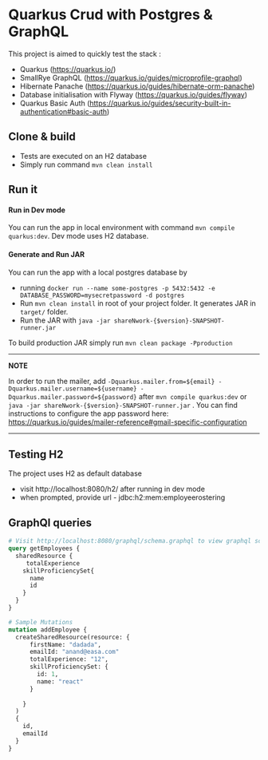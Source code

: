 # Quarkus Crud with Postgres & GraphQL

This project is aimed to quickly test the stack :

- Quarkus (https://quarkus.io/)
- SmallRye GraphQL (https://quarkus.io/guides/microprofile-graphql)
- Hibernate Panache (https://quarkus.io/guides/hibernate-orm-panache)
- Database initialisation with Flyway (https://quarkus.io/guides/flyway)
- Quarkus Basic Auth (https://quarkus.io/guides/security-built-in-authentication#basic-auth)

## Clone & build

- Tests are executed on an H2 database
- Simply run command `mvn clean install`

## Run it

#### Run in Dev mode

You can run the app in local environment with command `mvn compile quarkus:dev`. Dev mode uses H2 database.

#### Generate and Run JAR

You can run the app with a local postgres database by

- running `docker run --name some-postgres -p 5432:5432 -e DATABASE_PASSWORD=mysecretpassword -d postgres`
- Run `mvn clean install` in root of your project folder. It generates JAR in `target/` folder.
- Run the JAR with `java -jar shareNwork-{$version}-SNAPSHOT-runner.jar`

To build production JAR simply run `mvn clean package -Pproduction`

---

**NOTE**

In order to run the mailer, add `-Dquarkus.mailer.from=${email} -Dquarkus.mailer.username=${username} -Dquarkus.mailer.password=${password}`
after `mvn compile quarkus:dev` or `java -jar shareNwork-{$version}-SNAPSHOT-runner.jar` . You can find instructions to configure the app password here: https://quarkus.io/guides/mailer-reference#gmail-specific-configuration

---

## Testing H2

The project uses H2 as default database

- visit http://localhost:8080/h2/ after running in dev mode
- when prompted, provide url - jdbc:h2:mem:employeerostering

## GraphQl queries

```graphql
# Visit http://localhost:8080/graphql/schema.graphql to view graphql schema
query getEmployees {
  sharedResource {
     totalExperience
    skillProficiencySet{
      name
      id
    }
  }
}

# Sample Mutations
mutation addEmployee {
  createSharedResource(resource: {
      firstName: "dadada",
      emailId: "anand@easa.com"
      totalExperience: "12",
      skillProficiencySet: {
        id: 1,
        name: "react"
      }
  
    }
  )
  {
    id,
    emailId
  }
}
```

